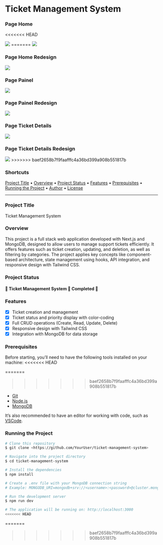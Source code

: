 # Ticket Management System

### Page Home
<<<<<<< HEAD

<img src="./public/old-home.png">
=======
<img src="./public/old-home.png">

### Page Home Redesign
<img src="./public/new-home.png">

### Page Painel 
<img src="./public/old-painel.png">

### Page Painel Redesign
<img src="./public/new-painel.png">

### Page Ticket Details
<img src="./public/old-ticket-details.png">

### Page Ticket Details Redesign
<img src="./public/new-ticket-details.png">
>>>>>>> baef2658b7f9faafffc4a36bd399a908b551817b

### Shortcuts

<p align="left">
 <a href="#project-title">Project Title</a> •
 <a href="#overview">Overview</a> • 
 <a href="#project-status">Project Status</a> • 
 <a href="#features">Features</a> • 
 <a href="#prerequisites">Prerequisites</a> • 
 <a href="#running-the-project">Running the Project</a> • 
 <a href="#author">Author</a> • 
 <a href="#license">License</a>
</p>

---

### Project Title

Ticket Management System

### Overview

This project is a full stack web application developed with Next.js and MongoDB, designed to allow users to manage support tickets efficiently. It offers features such as ticket creation, updating, and deletion, as well as filtering by categories. The project applies key concepts like component-based architecture, state management using hooks, API integration, and responsive design with Tailwind CSS.

### Project Status

<h4 align="left"> 
	🚧 Ticket Management System 🚀 Completed 🚧
</h4>

### Features

- [x] Ticket creation and management
- [x] Ticket status and priority display with color-coding
- [x] Full CRUD operations (Create, Read, Update, Delete)
- [x] Responsive design with Tailwind CSS
- [x] Integration with MongoDB for data storage

### Prerequisites

Before starting, you’ll need to have the following tools installed on your machine:
<<<<<<< HEAD

=======
>>>>>>> baef2658b7f9faafffc4a36bd399a908b551817b
- [Git](https://git-scm.com)
- [Node.js](https://nodejs.org/en/)
- [MongoDB](https://www.mongodb.com)

It’s also recommended to have an editor for working with code, such as [VSCode](https://code.visualstudio.com/).

### Running the Project

```bash
# Clone this repository
$ git clone <https://github.com/YourUser/ticket-management-system>

# Navigate into the project directory
$ cd ticket-management-system

# Install the dependencies
$ npm install

# Create a .env file with your MongoDB connection string
# Example: MONGODB_URI=mongodb+srv://<username>:<password>@cluster.mongodb.net/tickets

# Run the development server
$ npm run dev

# The application will be running on: http://localhost:3000
<<<<<<< HEAD
```
=======
>>>>>>> baef2658b7f9faafffc4a36bd399a908b551817b
